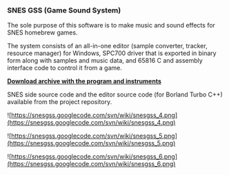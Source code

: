 ### SNES GSS (Game Sound System) ###

The sole purpose of this software is to make music and sound effects for SNES homebrew games.

The system consists of an all-in-one editor (sample converter, tracker, resource manager) for Windows, SPC700 driver that is exported in binary form along with samples and music data, and 65816 C and assembly interface code to control it from a game.

**[Download archive with the program and instruments](https://snesgss.googlecode.com/svn/trunk/snesgss.zip)**

SNES side source code and the editor source code (for Borland Turbo C++) available from the project repository.


![https://snesgss.googlecode.com/svn/wiki/snesgss_4.png](https://snesgss.googlecode.com/svn/wiki/snesgss_4.png)

![https://snesgss.googlecode.com/svn/wiki/snesgss_5.png](https://snesgss.googlecode.com/svn/wiki/snesgss_5.png)

![https://snesgss.googlecode.com/svn/wiki/snesgss_6.png](https://snesgss.googlecode.com/svn/wiki/snesgss_6.png)